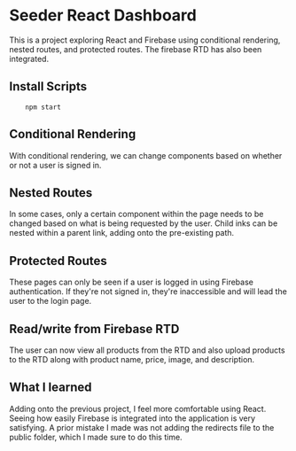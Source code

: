 # Seeder React Dashboard
This is a project exploring React and Firebase using conditional rendering, nested routes, and protected routes. The firebase RTD has also been integrated.


## Install Scripts
``` npm
    npm start
```


## Conditional Rendering
With conditional rendering, we can change components based on whether or not a user is signed in.


## Nested Routes
In some cases, only a certain component within the page needs to be changed based on what is being requested by the user. Child inks can be nested within a parent link, adding onto the pre-existing path.


## Protected Routes
These pages can only be seen if a user is logged in using Firebase authentication. If they're not signed in, they're inaccessible and will lead the user to the login page.

## Read/write from Firebase RTD
The user can now view all products from the RTD and also upload products to the RTD along with product name, price, image, and description.

## What I learned
Adding onto the previous project, I feel more comfortable using React. Seeing how easily Firebase is integrated into the application is very satisfying. A prior mistake I made was not adding the redirects file to the public folder, which I made sure to do this time.
